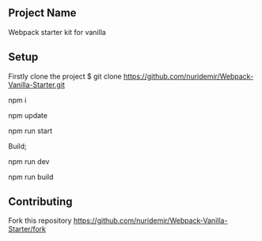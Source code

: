 ## Project Name

Webpack starter kit for vanilla

## Setup

Firstly clone the project $ git clone https://github.com/nuridemir/Webpack-Vanilla-Starter.git


npm i

npm update

npm run start

Build;

npm run dev

npm run build


## Contributing
Fork this repository https://github.com/nuridemir/Webpack-Vanilla-Starter/fork
